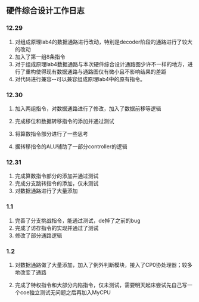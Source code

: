## 硬件综合设计工作日志



### 12.29

1. 对组成原理lab4的数据通路进行改动，特别是decoder阶段的通路进行了较大的改动
2. 加入了第一组8条指令
3. 对于组成原理lab4数据通路与本次硬件综合设计通路图少许不一样的地方，进行了重构使得现有数据通路与通路图仅有微小且不影响结果的差距
4. 对代码进行兼容--可以兼容组成原理lab4中的原有指令。



### 12.30

1. 加入两组指令，对数据通路进行了修改，加入了数据前移等逻辑

2. 完成移位和数据转移指令的添加并通过测试

3. 将算数指令部分进行了一些思考

4. 据转移指令的ALU辅助了一部分controller的逻辑




### 12.31

1. 完成算数指令部分的添加并通过测试
2. 完成分支跳转指令的添加，仅未测试
3. 对数据通路进行了大量添加



### 1.1

1. 完善了分支挑战指令，能通过测试，de掉了之前的bug
2. 完成了访存指令的实现并通过了测试
3. 修改了部分通路逻辑



### 1.2

1. 对数据通路做了大量添加，加入了例外判断模块，接入了CP0协处理器；较多地改变了通路

2. 完成了特权指令和大部分内陷指令，仅未测试，需要明天起床尝试先自己写一个coe独立测试无问题之后再加入MyCPU

   